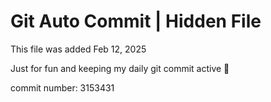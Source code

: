 # Git Auto Commit | Hidden File

This file was added Feb 12, 2025

Just for fun and keeping my daily git commit active 🤪

commit number: 3153431
